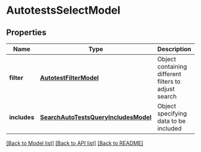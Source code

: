 # AutotestsSelectModel

## Properties
Name | Type | Description | Notes
------------ | ------------- | ------------- | -------------
**filter** | [**AutotestFilterModel**](AutotestFilterModel.md) | Object containing different filters to adjust search | 
**includes** | [**SearchAutoTestsQueryIncludesModel**](SearchAutoTestsQueryIncludesModel.md) | Object specifying data to be included | 

[[Back to Model list]](../README.md#documentation-for-models) [[Back to API list]](../README.md#documentation-for-api-endpoints) [[Back to README]](../README.md)



